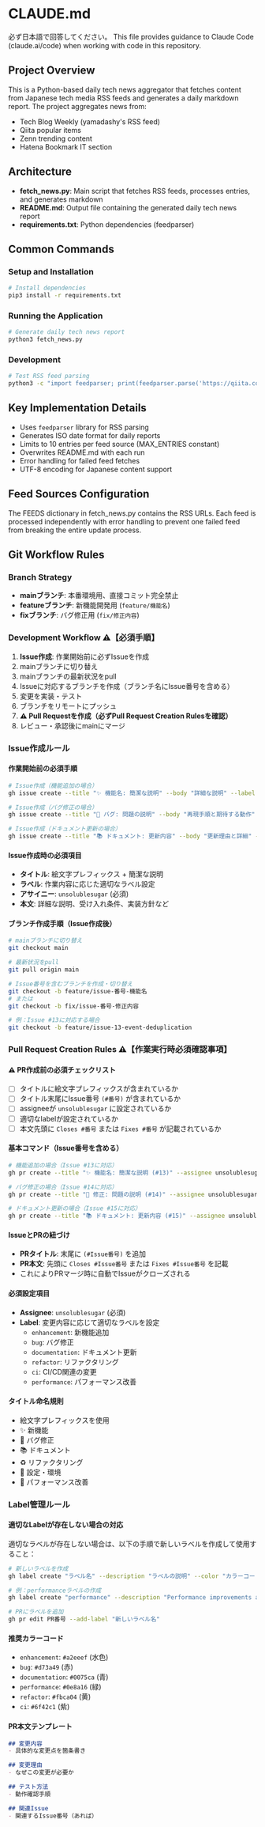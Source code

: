 # CLAUDE.md

必ず日本語で回答してください。
This file provides guidance to Claude Code (claude.ai/code) when working with code in this repository.

## Project Overview

This is a Python-based daily tech news aggregator that fetches content from Japanese tech media RSS feeds and generates a daily markdown report. The project aggregates news from:
- Tech Blog Weekly (yamadashy's RSS feed)
- Qiita popular items
- Zenn trending content
- Hatena Bookmark IT section

## Architecture

- **fetch_news.py**: Main script that fetches RSS feeds, processes entries, and generates markdown
- **README.md**: Output file containing the generated daily tech news report
- **requirements.txt**: Python dependencies (feedparser)

## Common Commands

### Setup and Installation
```bash
# Install dependencies
pip3 install -r requirements.txt
```

### Running the Application
```bash
# Generate daily tech news report
python3 fetch_news.py
```

### Development
```bash
# Test RSS feed parsing
python3 -c "import feedparser; print(feedparser.parse('https://qiita.com/popular-items/feed').entries[0].title)"
```

## Key Implementation Details

- Uses `feedparser` library for RSS parsing
- Generates ISO date format for daily reports
- Limits to 10 entries per feed source (MAX_ENTRIES constant)
- Overwrites README.md with each run
- Error handling for failed feed fetches
- UTF-8 encoding for Japanese content support

## Feed Sources Configuration

The FEEDS dictionary in fetch_news.py contains the RSS URLs. Each feed is processed independently with error handling to prevent one failed feed from breaking the entire update process.

## Git Workflow Rules

### Branch Strategy
- **mainブランチ**: 本番環境用、直接コミット完全禁止
- **featureブランチ**: 新機能開発用 (`feature/機能名`)
- **fixブランチ**: バグ修正用 (`fix/修正内容`)

### Development Workflow ⚠️【必須手順】
1. **Issue作成**: 作業開始前に必ずIssueを作成
2. mainブランチに切り替え
3. mainブランチの最新状況をpull
4. Issueに対応するブランチを作成（ブランチ名にIssue番号を含める）
5. 変更を実装・テスト
6. ブランチをリモートにプッシュ
7. **⚠️ Pull Requestを作成（必ずPull Request Creation Rulesを確認）**
8. レビュー・承認後にmainにマージ

### Issue作成ルール

#### 作業開始前の必須手順
```bash
# Issue作成（機能追加の場合）
gh issue create --title "✨ 機能名: 簡潔な説明" --body "詳細な説明" --label enhancement --assignee unsolublesugar

# Issue作成（バグ修正の場合）
gh issue create --title "🐛 バグ: 問題の説明" --body "再現手順と期待する動作" --label bug --assignee unsolublesugar

# Issue作成（ドキュメント更新の場合）
gh issue create --title "📚 ドキュメント: 更新内容" --body "更新理由と詳細" --label documentation --assignee unsolublesugar
```

#### Issue作成時の必須項目
- **タイトル**: 絵文字プレフィックス + 簡潔な説明
- **ラベル**: 作業内容に応じた適切なラベル設定
- **アサイニー**: `unsolublesugar` (必須)
- **本文**: 詳細な説明、受け入れ条件、実装方針など

#### ブランチ作成手順（Issue作成後）
```bash
# mainブランチに切り替え
git checkout main

# 最新状況をpull
git pull origin main

# Issue番号を含むブランチを作成・切り替え
git checkout -b feature/issue-番号-機能名
# または
git checkout -b fix/issue-番号-修正内容

# 例：Issue #13に対応する場合
git checkout -b feature/issue-13-event-deduplication
```

### Pull Request Creation Rules ⚠️【作業実行時必須確認事項】

#### ⚠️ PR作成前の必須チェックリスト
- [ ] タイトルに絵文字プレフィックスが含まれているか
- [ ] タイトル末尾にIssue番号 `(#番号)` が含まれているか  
- [ ] assigneeが `unsolublesugar` に設定されているか
- [ ] 適切なlabelが設定されているか
- [ ] 本文先頭に `Closes #番号` または `Fixes #番号` が記載されているか

#### 基本コマンド（Issue番号を含める）
```bash
# 機能追加の場合（Issue #13に対応）
gh pr create --title "✨ 機能名: 簡潔な説明 (#13)" --assignee unsolublesugar --label enhancement --body "Closes #13\n\n詳細な説明"

# バグ修正の場合（Issue #14に対応）
gh pr create --title "🐛 修正: 問題の説明 (#14)" --assignee unsolublesugar --label bug --body "Fixes #14\n\n修正内容の詳細"

# ドキュメント更新の場合（Issue #15に対応）
gh pr create --title "📚 ドキュメント: 更新内容 (#15)" --assignee unsolublesugar --label documentation --body "Closes #15\n\n更新理由と内容"
```

#### IssueとPRの紐づけ
- **PRタイトル**: 末尾に `(#Issue番号)` を追加
- **PR本文**: 先頭に `Closes #Issue番号` または `Fixes #Issue番号` を記載
- これによりPRマージ時に自動でIssueがクローズされる

#### 必須設定項目
- **Assignee**: `unsolublesugar` (必須)
- **Label**: 変更内容に応じて適切なラベルを設定
  - `enhancement`: 新機能追加
  - `bug`: バグ修正  
  - `documentation`: ドキュメント更新
  - `refactor`: リファクタリング
  - `ci`: CI/CD関連の変更
  - `performance`: パフォーマンス改善

#### タイトル命名規則
- 絵文字プレフィックスを使用
- ✨ 新機能
- 🐛 バグ修正
- 📚 ドキュメント
- ♻️ リファクタリング
- 🔧 設定・環境
- 🚀 パフォーマンス改善

### Label管理ルール

#### 適切なLabelが存在しない場合の対応
適切なラベルが存在しない場合は、以下の手順で新しいラベルを作成して使用すること：

```bash
# 新しいラベルを作成
gh label create "ラベル名" --description "ラベルの説明" --color "カラーコード"

# 例：performanceラベルの作成
gh label create "performance" --description "Performance improvements and optimizations" --color "0e8a16"

# PRにラベルを追加
gh pr edit PR番号 --add-label "新しいラベル名"
```

#### 推奨カラーコード
- `enhancement`: `#a2eeef` (水色)
- `bug`: `#d73a49` (赤)
- `documentation`: `#0075ca` (青)
- `performance`: `#0e8a16` (緑)
- `refactor`: `#fbca04` (黄)
- `ci`: `#6f42c1` (紫)

#### PR本文テンプレート
```markdown
## 変更内容
- 具体的な変更点を箇条書き

## 変更理由
- なぜこの変更が必要か

## テスト方法
- 動作確認手順

## 関連Issue
- 関連するIssue番号（あれば）
```
